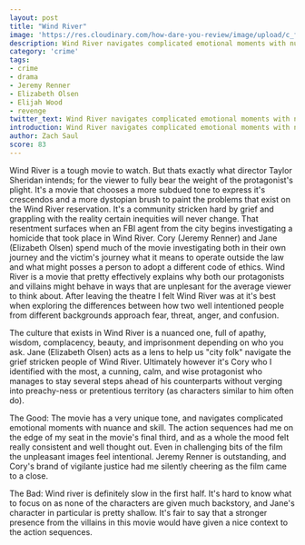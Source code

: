 ```yaml
---
layout: post
title: "Wind River"
image: 'https://res.cloudinary.com/how-dare-you-review/image/upload/c_fill,h_399,w_760/v1529184334/Wind-River-2.jpg'
description: Wind River navigates complicated emotional moments with nuance and skill.
category: 'crime'
tags: 
- crime
- drama
- Jeremy Renner
- Elizabeth Olsen
- Elijah Wood
- revenge
twitter_text: Wind River navigates complicated emotional moments with nuance and skill.
introduction: Wind River navigates complicated emotional moments with nuance and skill.
author: Zach Saul
score: 83
---
```


Wind River is a tough movie to watch. But thats exactly what director Taylor Sheridan intends; for the viewer to fully bear the weight of the protagonist's plight. It's a movie that chooses a more subdued tone to express it's crescendos and a more dystopian brush to paint the problems that exist on the Wind River reservation. It's a community stricken hard by grief and grappling with the reality certain inequities will never change. That resentment surfaces when an FBI agent from the city begins investigating a homicide that took place in Wind River. Cory (Jeremy Renner) and Jane (Elizabeth Olsen) spend much of the movie investigating both in their own journey and the victim's journey what it means to operate outside the law and what might posses a person to adopt a different code of ethics. Wind River is a movie that pretty effectively explains why both our protagonists and villains might behave in ways that are unplesant for the average viewer to think about. After leaving the theatre I felt Wind River was at it's best when exploring the differences between how two well intentioned people from different backgrounds approach fear, threat, anger, and confusion.

The culture that exists in Wind River is a nuanced one, full of apathy, wisdom, complacency, beauty, and imprisonment depending on who you ask. Jane (Elizabeth Olsen) acts as a lens to help us "city folk" navigate the grief stricken people of Wind River. Ultimately however it's Cory who I identified with the most, a cunning, calm, and wise protagonist who manages to stay several steps ahead of his counterparts without verging into preachy-ness or pretentious territory (as characters similar to him often do).

The Good: The movie has a very unique tone, and navigates complicated emotional moments with nuance and skill. The action sequences had me on the edge of my seat in the movie's final third, and as a whole the mood felt really consistent and well thought out. Even in challenging bits of the film the unpleasant images feel intentional. Jeremy Renner is outstanding, and Cory's brand of vigilante justice had me silently cheering as the film came to a close. 

The Bad: Wind river is definitely slow in the first half. It's hard to know what to focus on as none of the characters are given much backstory, and Jane's character in particular is pretty shallow. It's fair to say that a stronger presence from the villains in this movie would have given a nice context to the action sequences.